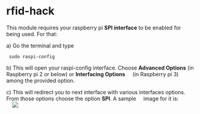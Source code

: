 # rfid-hack


This module requires your raspberry pi <b>SPI interface</b> to be enabled for being used. For that:<br/>

a) Go the terminal and type

  ```
   sudo raspi-config
  ```
b) This will open your raspi-config interface. Choose <b>Advanced Options</b> (in Raspberry pi 2 or below) or <b>Interfacing Options</b>    &nbsp;&nbsp;&nbsp;&nbsp;(in Raspberry pi 3) among the provided option.<br/>

c) This will redirect you to next interface with various interfaces options. From those options choose the option <b>SPI</b>. A sample &nbsp;&nbsp;&nbsp;&nbsp;image for it is:<br/>
&nbsp;&nbsp;&nbsp; <img src="https://cdn.sparkfun.com/assets/learn_tutorials/4/4/9/spi-menu.png"/>
